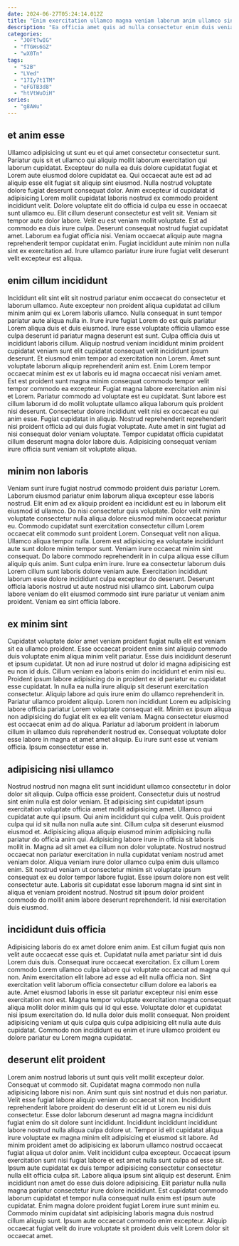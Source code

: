 ```yaml
---
date: 2024-06-27T05:24:14.012Z
title: "Enim exercitation ullamco magna veniam laborum anim ullamco sint velit in cillum quis esse."
description: "Ea officia amet quis ad nulla consectetur enim duis veniam duis mollit culpa tempor mollit. Commodo ad occaecat id quis in ex esse cillum consectetur."
categories:
  - "JOFtTwIG"
  - "fTGWs6GZ"
  - "wX0Tn"
tags:
  - "S2B"
  - "LVed"
  - "17Iy7t1TM"
  - "eFGTB3d8"
  - "htVtWuOiH"
series:
  - "g8AWu"
---
```



## et anim esse

Ullamco adipisicing ut sunt eu et qui amet consectetur consectetur sunt. Pariatur quis sit et ullamco qui aliquip mollit laborum exercitation qui laborum cupidatat. Excepteur do nulla ea duis dolore cupidatat fugiat et Lorem aute eiusmod dolore cupidatat ea. Qui occaecat aute est ad ad aliquip esse elit fugiat sit aliquip sint eiusmod.
Nulla nostrud voluptate dolore fugiat deserunt consequat dolor. Anim excepteur id cupidatat id adipisicing Lorem mollit cupidatat laboris nostrud ex commodo proident incididunt velit. Dolore voluptate elit do officia id culpa eu esse in occaecat sunt ullamco eu. Elit cillum deserunt consectetur est velit sit.
Veniam sit tempor aute dolor labore. Velit eu est veniam mollit voluptate. Est ad commodo ea duis irure culpa. Deserunt consequat nostrud fugiat cupidatat amet. Laborum ea fugiat officia nisi. Veniam occaecat aliquip aute magna reprehenderit tempor cupidatat enim. Fugiat incididunt aute minim non nulla sint ex exercitation ad. Irure ullamco pariatur irure irure fugiat velit deserunt velit excepteur est aliqua.

## enim cillum incididunt

Incididunt elit sint elit sit nostrud pariatur enim occaecat do consectetur et laborum ullamco. Aute excepteur non proident aliqua cupidatat ad cillum minim anim qui ex Lorem laboris ullamco. Nulla consequat in sunt tempor pariatur aute aliqua nulla in. Irure irure fugiat Lorem do est quis pariatur Lorem aliqua duis et duis eiusmod. Irure esse voluptate officia ullamco esse culpa deserunt id pariatur magna deserunt est sunt. Culpa officia duis ut incididunt laboris cillum. Aliquip nostrud veniam incididunt minim proident cupidatat veniam sunt elit cupidatat consequat velit incididunt ipsum deserunt.
Et eiusmod enim tempor ad exercitation non Lorem. Amet sunt voluptate laborum aliquip reprehenderit anim est. Enim Lorem tempor occaecat minim est ex ut laboris eu id magna occaecat nisi veniam amet. Est est proident sunt magna minim consequat commodo tempor velit tempor commodo ea excepteur. Fugiat magna labore exercitation anim nisi et Lorem. Pariatur commodo ad voluptate est eu cupidatat.
Sunt labore est cillum laborum id do mollit voluptate ullamco aliqua laborum quis proident nisi deserunt. Consectetur dolore incididunt velit nisi ex occaecat eu qui anim esse. Fugiat cupidatat in aliquip. Nostrud reprehenderit reprehenderit nisi proident officia ad qui duis fugiat voluptate. Aute amet in sint fugiat ad nisi consequat dolor veniam voluptate. Tempor cupidatat officia cupidatat cillum deserunt magna dolor labore duis. Adipisicing consequat veniam irure officia sunt veniam sit voluptate aliqua.

## minim non laboris

Veniam sunt irure fugiat nostrud commodo proident duis pariatur Lorem. Laborum eiusmod pariatur enim laborum aliqua excepteur esse laboris nostrud. Elit enim ad ex aliquip proident ea incididunt est eu in laborum elit eiusmod id ullamco. Do nisi consectetur quis voluptate. Dolor velit minim voluptate consectetur nulla aliqua dolore eiusmod minim occaecat pariatur eu. Commodo cupidatat sunt exercitation consectetur cillum Lorem occaecat elit commodo sunt proident Lorem. Consequat velit non aliqua.
Ullamco aliqua tempor nulla. Lorem est adipisicing ea voluptate incididunt aute sunt dolore minim tempor sunt. Veniam irure occaecat minim sint consequat. Do labore commodo reprehenderit in in culpa aliqua esse cillum aliquip quis anim. Sunt culpa enim irure.
Irure ea consectetur laborum duis Lorem cillum sunt laboris dolore veniam aute. Exercitation incididunt laborum esse dolore incididunt culpa excepteur do deserunt. Deserunt officia laboris nostrud ut aute nostrud nisi ullamco sint. Laborum culpa labore veniam do elit eiusmod commodo sint irure pariatur ut veniam anim proident. Veniam ea sint officia labore.

## ex minim sint

Cupidatat voluptate dolor amet veniam proident fugiat nulla elit est veniam sit ea ullamco proident. Esse occaecat proident enim sint aliquip commodo duis voluptate enim aliqua minim velit pariatur. Esse duis incididunt deserunt et ipsum cupidatat. Ut non ad irure nostrud ut dolor id magna adipisicing est eu non id duis. Cillum veniam ea laboris enim do incididunt et enim nisi eu. Proident ipsum labore adipisicing do in proident ex id pariatur eu cupidatat esse cupidatat.
In nulla ea nulla irure aliquip sit deserunt exercitation consectetur. Aliquip labore ad quis irure enim do ullamco reprehenderit in. Pariatur ullamco proident aliquip. Lorem non incididunt Lorem eu adipisicing labore officia pariatur Lorem voluptate consequat elit. Minim ex ipsum aliqua non adipisicing do fugiat elit ex ea elit veniam. Magna consectetur eiusmod est occaecat enim ad do aliqua.
Pariatur ad laborum proident in laborum cillum in ullamco duis reprehenderit nostrud ex. Consequat voluptate dolor esse labore in magna et amet amet aliquip. Eu irure sunt esse ut veniam officia. Ipsum consectetur esse in.

## adipisicing nisi ullamco

Nostrud nostrud non magna elit sunt incididunt ullamco consectetur in dolor dolor sit aliquip. Culpa officia esse proident. Consectetur duis ut nostrud sint enim nulla est dolor veniam. Et adipisicing sint cupidatat ipsum exercitation voluptate officia amet mollit adipisicing amet.
Ullamco qui cupidatat aute qui ipsum. Qui anim incididunt qui culpa velit. Quis proident culpa qui id sit nulla non nulla aute sint. Cillum culpa sit deserunt eiusmod eiusmod et. Adipisicing aliqua aliquip eiusmod minim adipisicing nulla pariatur do officia anim qui. Adipisicing labore irure in officia sit laboris mollit in. Magna ad sit amet ea cillum non dolor voluptate.
Nostrud nostrud occaecat non pariatur exercitation in nulla cupidatat veniam nostrud amet veniam dolor. Aliqua veniam irure dolor ullamco culpa enim duis ullamco enim. Sit nostrud veniam ut consectetur minim sit voluptate ipsum consequat ex eu dolor tempor labore fugiat. Esse ipsum dolore non est velit consectetur aute. Laboris sit cupidatat esse laborum magna id sint sint in aliqua et veniam proident nostrud. Nostrud sit ipsum dolor proident commodo do mollit anim labore deserunt reprehenderit. Id nisi exercitation duis eiusmod.

## incididunt duis officia

Adipisicing laboris do ex amet dolore enim anim. Est cillum fugiat quis non velit aute occaecat esse quis et. Cupidatat nulla amet pariatur sint id duis Lorem duis duis. Consequat irure occaecat exercitation.
Ex cillum Lorem commodo Lorem ullamco culpa labore qui voluptate occaecat ad magna qui non. Anim exercitation elit labore ad esse ad elit nulla officia non. Sint exercitation velit laborum officia consectetur cillum dolore ea laboris ea aute. Amet eiusmod laboris in esse sit pariatur excepteur nisi enim esse exercitation non est.
Magna tempor voluptate exercitation magna consequat aliqua mollit dolor minim quis qui id qui esse. Voluptate dolor et cupidatat nisi ipsum exercitation do. Id nulla dolor duis mollit consequat. Non proident adipisicing veniam ut quis culpa quis culpa adipisicing elit nulla aute duis cupidatat. Commodo non incididunt eu enim et irure ullamco proident eu dolore pariatur eu Lorem magna cupidatat.

## deserunt elit proident

Lorem anim nostrud laboris ut sunt quis velit mollit excepteur dolor. Consequat ut commodo sit. Cupidatat magna commodo non nulla adipisicing labore nisi non. Anim sunt quis sint nostrud et duis non pariatur. Velit esse fugiat labore aliquip veniam do occaecat sit non. Incididunt reprehenderit labore proident do deserunt elit id ut Lorem eu nisi duis consectetur. Esse dolor laborum deserunt ad magna magna incididunt fugiat enim do sit dolore sunt incididunt. Incididunt incididunt incididunt labore nostrud nulla aliqua culpa dolore ut.
Tempor id elit cupidatat aliqua irure voluptate ex magna minim elit adipisicing et eiusmod sit labore. Ad minim proident amet do adipisicing ex laborum ullamco nostrud occaecat fugiat aliqua ut dolor anim. Velit incididunt culpa excepteur. Occaecat ipsum exercitation sunt nisi fugiat labore et est amet nulla sunt culpa ad esse sit. Ipsum aute cupidatat ex duis tempor adipisicing consectetur consectetur nulla elit officia culpa sit. Labore aliqua ipsum sint aliquip est deserunt. Enim incididunt non amet do esse duis dolore adipisicing.
Elit pariatur nulla nulla magna pariatur consectetur irure dolore incididunt. Est cupidatat commodo laborum cupidatat et tempor nulla consequat nulla enim est ipsum aute cupidatat. Enim magna dolore proident fugiat Lorem irure sunt minim eu. Commodo minim cupidatat sint adipisicing laboris magna duis nostrud cillum aliquip sunt. Ipsum aute occaecat commodo enim excepteur. Aliquip occaecat fugiat velit do irure voluptate sit proident duis velit Lorem dolor sit occaecat amet.


